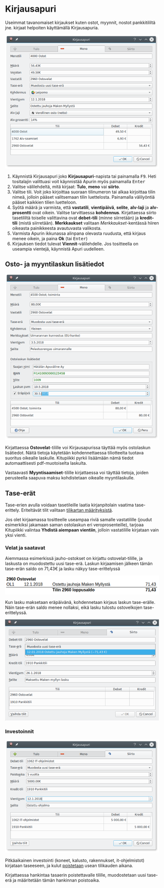# Kirjausapuri

Useimmat tavanomaiset kirjaukset kuten ostot, myynnit, nostot pankkitililtä jne. kirjaat helpoiten käyttämällä Kirjausapuria.

![](apuri1.png)


1. Käynnistä Kirjausapuri joko **Kirjausapuri**-napista tai painamalla <kbd>F9</kbd>. Heti tositalajin valittuasi voit käynnistää Apurin myös painamalla <kbd>Enter</kbd>
2. Valitse välilehdeltä, mitä kirjaat: **Tulo**, **meno** vai **siirto**.
3. Valitse tili. Voit joko kirjoittaa suoraan tilinumeron tai alkaa kirjoittaa tilin nimeä, jolloin pääset valitsemaan tilin luettelosta. Painamalla välilyöntiä pääset kaikkien tilien luetteloon.
4. Syötä määrä ja varmista, että **vastatili**, **vientipäivä**, **selite**, **alv-laji** ja **alv-prosentti** ovat oikein. Valitse tarvittaessa **kohdennus**. Kirjattaessa siirto tasetililtä toiselle valittavina ovat **debet-tili** (minne siirretään) ja **kredit-tili** (mistä siirretään). **Merkkaukset** valitaan *Merkkaukset*-kentässä hiiren oikeasta painikkeesta avautuvasta valikosta.
5. Varmista Apurin ikkunassa alinpana olevasta ruudusta, että kirjaus menee oikein, ja paina **Ok** (tai <kbd>Enter</kbd>)
6. Kirjauksen tiedot tulevat **Viennit**-välilehdelle. Jos tositteella on useampia vientejä, käynnistä Apuri uudelleen.


## Osto- ja myyntilaskun lisätiedot

![](ostolasku.png)

Kirjattaessa **Ostovelat**-tilille voi Kirjausapurissa täyttää myös ostolaskun lisätiedot. Näitä tietoja käytetään kohdennettaessa tiliotteelta tuotava suoritus oikealle laskulle. Kitupiikki pyrkii lisäämään nämä tiedot automaattisesti pdf-muotoiselta laskulta.

Vastaavasti **Myyntisaamiset**-tilille kirjattaessa voi täyttää tietoja, joiden perusteella saapuva maksu kohdistetaan oikealle myyntilaskulle.

## Tase-erät

Tase-erien avulla voidaan tasetileille laatia kirjanpitolain vaatima tase-erittely. Eriteltävät tilit valitaan [tilikartan määrityksistä](/maaritykset/tilikartta/#tase-erittely-ja-tase-erat).

Jos olet kirjaamassa tositteelle useampaa riviä samalle vastatilille (joudut esimerkiksi jakamaan saman ostolaskun eri veroprosenteille), tarjoaa Kitupiikki valintaa **Yhdistä aiempaan vientiin**, jolloin vastatilille kirjataan vain yksi vienti.

### Velat ja saatavat

Aiemmassa esimerkissä jauho-ostokset on kirjattu ostovelat-tilille, ja laskusta on muodostettu uusi tase-erä. Laskun kirjaamisen jälkeen tämän tase-erän saldo on 71,43€ ja lasku näkyy tase-erittelyssä

![](erittely.png)

Kun lasku maksetaan eräpäivänä, kohdennetaan kirjaus laskun tase-erälle. Näin tase-erän saldo menee nollaksi, eikä lasku tulostu ostovelkojen tase-erittelyssä.

![](laskunmaksu.png)

### Investoinnit

![](ohjelma.png)

Pitkäaikainen investointi (koneet, kalusto, rakennukset, it-ohjelmistot) kirjataan taseeseen, ja kulut [poistetaan](/kirjanpito#poistot) usean tilikauden aikana.

Kirjattaessa hankintaa tasaerin poistettavalle tilille, muodostetaan uusi tase-erä ja määritetään tämän hankinnan poistoaika.
